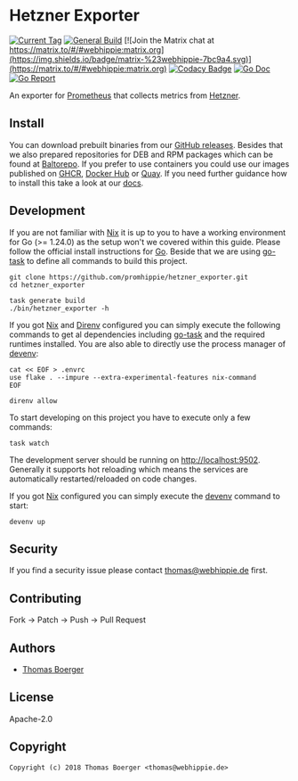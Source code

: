 # Hetzner Exporter

[![Current Tag](https://img.shields.io/github/v/tag/promhippie/hetzner_exporter?sort=semver)](https://github.com/promhippie/prometheus-scw-sd) [![General Build](https://github.com/promhippie/hetzner_exporter/actions/workflows/general.yml/badge.svg)](https://github.com/promhippie/hetzner_exporter/actions/workflows/general.yml) [![Join the Matrix chat at https://matrix.to/#/#webhippie:matrix.org](https://img.shields.io/badge/matrix-%23webhippie-7bc9a4.svg)](https://matrix.to/#/#webhippie:matrix.org) [![Codacy Badge](https://app.codacy.com/project/badge/Grade/0621f7fa70104074ad05ab9ac304d185)](https://www.codacy.com/gh/promhippie/hetzner_exporter/dashboard?utm_source=github.com&amp;utm_medium=referral&amp;utm_content=promhippie/hetzner_exporter&amp;utm_campaign=Badge_Grade) [![Go Doc](https://godoc.org/github.com/promhippie/hetzner_exporter?status.svg)](http://godoc.org/github.com/promhippie/hetzner_exporter) [![Go Report](http://goreportcard.com/badge/github.com/promhippie/hetzner_exporter)](http://goreportcard.com/report/github.com/promhippie/hetzner_exporter)

An exporter for [Prometheus][prometheus] that collects metrics from
[Hetzner][hetzner].

## Install

You can download prebuilt binaries from our [GitHub releases][releases]. Besides
that we also prepared repositories for DEB and RPM packages which can be  found
at [Baltorepo][baltorepo]. If you prefer to use containers you could use our
images published on [GHCR][ghcr], [Docker Hub][dockerhub] or [Quay][quayio]. If
you need further guidance how to install this take a look at our [docs][docs].

## Development

If you are not familiar with [Nix][nix] it is up to you to have a working
environment for Go (>= 1.24.0) as the setup won't we covered within this guide.
Please follow the official install instructions for [Go][golang]. Beside that
we are using [go-task][gotask] to define all commands to build this project.

```console
git clone https://github.com/promhippie/hetzner_exporter.git
cd hetzner_exporter

task generate build
./bin/hetzner_exporter -h
```

If you got [Nix][nix] and [Direnv][direnv] configured you can simply execute
the following commands to get al dependencies including [go-task][gotask] and
the required runtimes installed. You are also able to directly use the process
manager of [devenv][devenv]:

```console
cat << EOF > .envrc
use flake . --impure --extra-experimental-features nix-command
EOF

direnv allow
```

To start developing on this project you have to execute only a few commands:

```console
task watch
```

The development server should be running on
[http://localhost:9502](http://localhost:9502). Generally it supports
hot reloading which means the services are automatically restarted/reloaded on
code changes.

If you got [Nix][nix] configured you can simply execute the [devenv][devenv]
command to start:

```console
devenv up
```

## Security

If you find a security issue please contact
[thomas@webhippie.de](mailto:thomas@webhippie.de) first.

## Contributing

Fork -> Patch -> Push -> Pull Request

## Authors

-   [Thomas Boerger](https://github.com/tboerger)

## License

Apache-2.0

## Copyright

```console
Copyright (c) 2018 Thomas Boerger <thomas@webhippie.de>
```

[prometheus]: https://prometheus.io
[hetzner]: http://robot.your-server.de
[releases]: https://github.com/promhippie/hetzner_exporter/releases
[baltorepo]: https://webhippie.baltorepo.com/promhippie/
[ghcr]: https://github.com/promhippie/hetzner_exporter/pkgs/container/hetzner_exporter
[dockerhub]: https://hub.docker.com/r/promhippie/hetzner-exporter/tags/
[quayio]: https://quay.io/repository/promhippie/hetzner-exporter?tab=tags
[docs]: https://promhippie.github.io/hetzner_exporter/#getting-started
[nix]: https://nixos.org/
[golang]: http://golang.org/doc/install.html
[gotask]: https://taskfile.dev/installation/
[direnv]: https://direnv.net/
[devenv]: https://devenv.sh/
